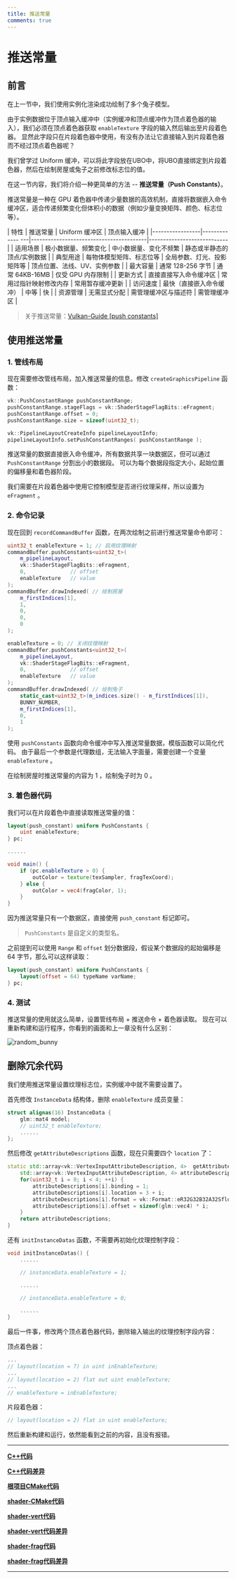 ```yaml
---
title: 推送常量
comments: true
---
```

# **推送常量**

## **前言**

在上一节中，我们使用实例化渲染成功绘制了多个兔子模型。

由于实例数据位于顶点输入缓冲中（实例缓冲和顶点缓冲作为顶点着色器的输入），我们必须在顶点着色器获取 `enableTexture` 字段的输入然后输出至片段着色器。
显然此字段只在片段着色器中使用，有没有办法让它直接输入到片段着色器而不经过顶点着色器呢？

我们曾学过 Uniform 缓冲，可以将此字段放在UBO中，将UBO直接绑定到片段着色器，然后在绘制房屋或兔子之前修改标志位的值。

在这一节内容，我们将介绍一种更简单的方法 -- **推送常量（Push Constants）**。

推送常量是一种在 GPU 着色器中传递少量数据的高效机制，直接将数据嵌入命令缓冲区，适合传递频繁变化但体积小的数据（例如少量变换矩阵、颜色、标志位等）。

| 特性             | 推送常量        | Uniform 缓冲区         |  顶点输入缓冲 |
|-----------------|------------- ---|-----------------------------------------|----------------------------|
| 适用场景         | 极小数据量、频繁变化        | 中小数据量、变化不频繁         | 静态或半静态的顶点/实例数据   |
| 典型用途         | 每物体模型矩阵、标志位等    | 全局参数、灯光、投影矩阵等      | 顶点位置、法线、UV、实例参数 |
| 最大容量         | 通常 128-256 字节          | 通常 64KB-16MB               | 仅受 GPU 内存限制            |
| 更新方式         | 直接直接写入命令缓冲区      | 常用过指针映射修改内存         | 常用暂存缓冲更新             |
| 访问速度         | 最快（直接嵌入命令缓冲）     | 中等                         | 快                         |
| 资源管理         | 无需显式分配               | 需管理缓冲区与描述符           | 需管理缓冲区                |

> 关于推送常量：[Vulkan-Guide \[push constants\]](https://docs.vulkan.org/guide/latest/push_constants.html)

## **使用推送常量**

### 1. 管线布局

现在需要修改管线布局，加入推送常量的信息。修改 `createGraphicsPipeline` 函数：

```cpp
vk::PushConstantRange pushConstantRange;
pushConstantRange.stageFlags = vk::ShaderStageFlagBits::eFragment;
pushConstantRange.offset = 0;
pushConstantRange.size = sizeof(uint32_t);

vk::PipelineLayoutCreateInfo pipelineLayoutInfo;
pipelineLayoutInfo.setPushConstantRanges( pushConstantRange );
```

推送常量的数据直接嵌入命令缓冲，所有数据共享一块数据区，但可以通过 `PushConstantRange` 分割出小的数据段。
可以为每个数据段指定大小，起始位置的偏移量和着色器阶段。

我们需要在片段着色器中使用它控制模型是否进行纹理采样，所以设置为 `eFragment` 。

### 2. 命令记录

现在回到 `recordCommandBuffer` 函数，在两次绘制之前进行推送常量命令即可：

```cpp
uint32_t enableTexture = 1; // 启用纹理映射
commandBuffer.pushConstants<uint32_t>(
    m_pipelineLayout,
    vk::ShaderStageFlagBits::eFragment,
    0,              // offset
    enableTexture   // value
);
commandBuffer.drawIndexed( // 绘制房屋
    m_firstIndices[1],
    1,
    0,
    0,
    0
);

enableTexture = 0; // 关闭纹理映射
commandBuffer.pushConstants<uint32_t>(
    m_pipelineLayout,
    vk::ShaderStageFlagBits::eFragment,
    0,              // offset
    enableTexture   // value
);
commandBuffer.drawIndexed( // 绘制兔子
    static_cast<uint32_t>(m_indices.size() - m_firstIndices[1]),
    BUNNY_NUMBER,
    m_firstIndices[1],
    0, 
    1
);
```

使用 `pushConstants` 函数向命令缓冲中写入推送常量数据，模版函数可以简化代码。
由于最后一个参数是代理数组，无法输入字面量，需要创建一个变量 `enableTexture` 。

在绘制房屋时推送常量的内容为 1 ，绘制兔子时为 0 。

### 3. 着色器代码

我们可以在片段着色中直接读取推送常量的值：

```glsl
layout(push_constant) uniform PushConstants {
    uint enableTexture;
} pc;

......

void main() {
    if (pc.enableTexture > 0) {
        outColor = texture(texSampler, fragTexCoord);
    } else {
        outColor = vec4(fragColor, 1);
    }
}
```

因为推送常量只有一个数据区，直接使用 `push_constant` 标记即可。

> `PushConstants` 是自定义的类型名。

之前提到可以使用 `Range` 和 `offset` 划分数据段，假设某个数据段的起始偏移是 64 字节，那么可以这样读取：

```glsl
layout(push_constant) uniform PushConstants {
    layout(offset = 64) typeName varName;
} pc;
```

### 4. 测试

推送常量的使用就这么简单，设置管线布局 + 推送命令 + 着色器读取。
现在可以重新构建和运行程序，你看到的画面和上一章没有什么区别：

![random_bunny](../../images/0340/random_bunny.png)

## **删除冗余代码**

我们使用推送常量设置纹理标志位，实例缓冲中就不需要设置了。

首先修改 `InstanceData` 结构体，删除 `enableTexture` 成员变量：

```cpp
struct alignas(16) InstanceData {
    glm::mat4 model;
    // uint32_t enableTexture;
    ......
};
```

然后修改 `getAttributeDescriptions` 函数，现在只需要四个 `location` 了：

```cpp
static std::array<vk::VertexInputAttributeDescription, 4>  getAttributeDescriptions() {
    std::array<vk::VertexInputAttributeDescription, 4> attributeDescriptions;
    for(uint32_t i = 0; i < 4; ++i) {
        attributeDescriptions[i].binding = 1;
        attributeDescriptions[i].location = 3 + i;
        attributeDescriptions[i].format = vk::Format::eR32G32B32A32Sfloat;
        attributeDescriptions[i].offset = sizeof(glm::vec4) * i;
    }
    return attributeDescriptions;
}
```

还有 `initInstanceDatas` 函数，不需要再初始化纹理控制字段：

```cpp
void initInstanceDatas() {
    ......

    // instanceData.enableTexture = 1;

    ......

    // instanceData.enableTexture = 0;

    ......
}
```

最后一件事，修改两个顶点着色器代码，删除输入输出的纹理控制字段内容：

顶点着色器：
```glsl
...
// layout(location = 7) in uint inEnableTexture;
...
// layout(location = 2) flat out uint enableTexture;
...
// enableTexture = inEnableTexture;
```

片段着色器：
```glsl
// layout(location = 2) flat in uint enableTexture;
```

然后重新构建和运行，依然能看到之前的内容，且没有报错。

---

**[C++代码](../../codes/03/50_pushconstant/main.cpp)**

**[C++代码差异](../../codes/03/50_pushconstant/main.diff)**

**[根项目CMake代码](../../codes/03/50_pushconstant/CMakeLists.txt)**

**[shader-CMake代码](../../codes/03/50_pushconstant/shaders/CMakeLists.txt)**

**[shader-vert代码](../../codes/03/50_pushconstant/shaders/shader.vert)**

**[shader-vert代码差异](../../codes/03/50_pushconstant/shaders/vert.diff)**

**[shader-frag代码](../../codes/03/50_pushconstant/shaders/shader.frag)**

**[shader-frag代码差异](../../codes/03/50_pushconstant/shaders/frag.diff)**

---
